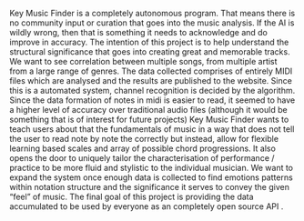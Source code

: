 Key Music Finder is a completely autonomous program. That means there is no community input or curation that goes into the music analysis. If the AI is wildly wrong, then that is something it needs to acknowledge and do improve in accuracy. The intention of this project is to help understand the structural significance that goes into creating great and memorable tracks. We want to see correlation between multiple songs, from multiple artist from a large range of genres. 
The data collected comprises of entirely MIDI files which are analysed and the results are published to the website. Since this is a automated system, channel recognition is decided by the algorithm. Since the data formation of notes in midi is easier to read, it seemed to have a higher level of accuracy over traditional audio files (although it would be something that is of interest for future projects)
Key Music Finder wants to teach users about that the fundamentals of music in a way that does not tell the user to read note by note the correctly but instead, allow for flexible learning based scales and array of possible chord progressions. It also opens the door to uniquely tailor the characterisation of performance / practice to be more fluid and stylistic to the individual musician. 
We want to expand the system once enough data is collected to find emotions patterns within notation structure and the significance it serves to convey the given “feel” of music. 
The final goal of this project is providing the data accumulated to be used by everyone as an completely open source API . 
